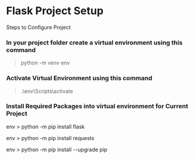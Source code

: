 # Flask Project Setup

Steps to Configure Project 

### In your project folder create a virtual environment using this command

> python -m venv env

### Activate Virtual Environment using this command 

> .\env\Scripts\activate

### Install Required Packages into virtual environment for Current Project

env > python -m pip install flask 

env > python -m pip install requests

env > python -m pip install --upgrade pip
